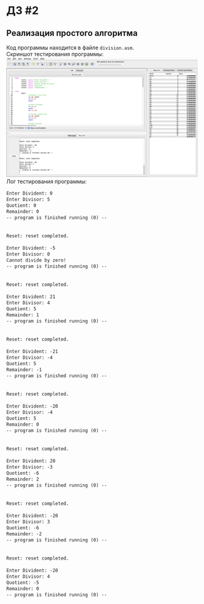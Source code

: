 # ДЗ #2
## Реализация простого алгоритма

Код программы находится в файле `division.asm`.\
Скриншот тестирования программы:
![](./images/1.png)
Лог тестирования программы:
```
Enter Divident: 0
Enter Divisor: 5
Quotient: 0
Remainder: 0
-- program is finished running (0) --


Reset: reset completed.

Enter Divident: -5
Enter Divisor: 0
Cannot divide by zero!
-- program is finished running (0) --


Reset: reset completed.

Enter Divident: 21
Enter Divisor: 4
Quotient: 5
Remainder: 1
-- program is finished running (0) --


Reset: reset completed.

Enter Divident: -21
Enter Divisor: -4
Quotient: 5
Remainder: -1
-- program is finished running (0) --


Reset: reset completed.

Enter Divident: -20
Enter Divisor: -4
Quotient: 5
Remainder: 0
-- program is finished running (0) --


Reset: reset completed.

Enter Divident: 20
Enter Divisor: -3
Quotient: -6
Remainder: 2
-- program is finished running (0) --


Reset: reset completed.

Enter Divident: -20
Enter Divisor: 3
Quotient: -6
Remainder: -2
-- program is finished running (0) --


Reset: reset completed.

Enter Divident: -20
Enter Divisor: 4
Quotient: -5
Remainder: 0
-- program is finished running (0) --
```

